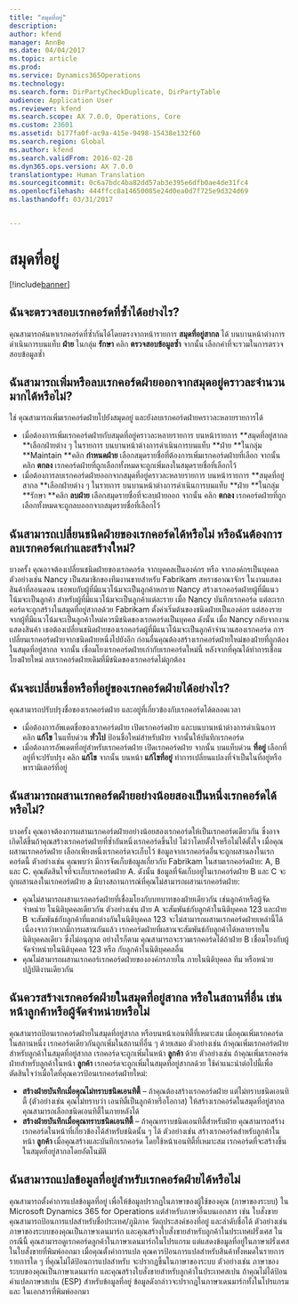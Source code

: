 ```yaml
---
title: "สมุดที่อยู่"
description: 
author: kfend
manager: AnnBe
ms.date: 04/04/2017
ms.topic: article
ms.prod: 
ms.service: Dynamics365Operations
ms.technology: 
ms.search.form: DirPartyCheckDuplicate, DirPartyTable
audience: Application User
ms.reviewer: kfend
ms.search.scope: AX 7.0.0, Operations, Core
ms.custom: 23601
ms.assetid: b177fa0f-ac9a-415e-9498-15438e132f60
ms.search.region: Global
ms.author: kfend
ms.search.validFrom: 2016-02-28
ms.dyn365.ops.version: AX 7.0.0
translationtype: Human Translation
ms.sourcegitcommit: 0c6a7bdc4ba82dd57ab3e395e6dfb0ae4de31fc4
ms.openlocfilehash: 444ffcc8a14650085e24d0ea0d7f725e9d324d69
ms.lasthandoff: 03/31/2017


---
```


# <a name="address-books"></a>สมุดที่อยู่

[!include[banner](../includes/banner.md)]




<a name="how-do-i-check-for-duplicate-records"></a>ฉันจะตรวจสอบเรกคอร์ดที่ซ้ำได้อย่างไร?
-------------------------------------

คุณสามารถค้นหาเรกคอร์ดที่ซ้ำกันได้โดยตรงจากหน้ารายการ **สมุดที่อยู่สากล** ได้ บนบานหน้าต่างการดำเนินการบนแท็บ **ฝ่าย** ในกลุ่ม **รักษา** คลิก **ตรวจสอบข้อมูลซ้ำ** จากนั้น เลือกค่าที่จะรวมในการตรวจสอบข้อมูลซ้ำ

## <a name="can-i-bulk-add-or-delete-party-records-from-an-address-book"></a>ฉันสามารถเพิ่มหรือลบเรกคอร์ดฝ่ายออกจากสมุดอยู่คราวละจำนวนมากได้หรือไม่?
ใช่ คุณสามารถเพิ่มเรกคอร์ดฝ่ายไปยังสมุดอยู่ และยังลบเรกคอร์ดฝ่ายคราวละหลายรายการได้

-   เมื่อต้องการเพิ่มเรกคอร์ดฝ่ายกับสมุดที่อยู่คราวละหลายรายการ บนหน้ารายการ **สมุดที่อยู่สากล **เลือกฝ่ายต่าง ๆ ในรายการ บนบานหน้าต่างการดำเนินการบนแท็บ **ฝ่าย **ในกลุ่ม **Maintain **คลิก **กำหนดฝ่าย** เลือกสมุดรายชื่อที่ต้องการเพิ่มเรกคอร์ดฝ่ายที่เลือก จากนั้น คลิก **ตกลง** เรกคอร์ดฝ่ายที่ถูกเลือกทั้งหมดจะถูกเพิ่มลงในสมุดรายชื่อที่เลือกไว้
-   เมื่อต้องการลบเรกคอร์ดฝ่ายออกจากสมุดที่อยู่คราวละหลายรายการ บนหน้ารายการ **สมุดที่อยู่สากล **เลือกฝ่ายต่าง ๆ ในรายการ บนบานหน้าต่างการดำเนินการบนแท็บ **ฝ่าย **ในกลุ่ม **รักษา **คลิก **ลบฝ่าย** เลือกสมุดรายชื่อที่จะลบฝ่ายออก จากนั้น คลิก **ตกลง** เรกคอร์ดฝ่ายที่ถูกเลือกทั้งหมดจะถูกลบออกจากสมุดรายชื่อที่เลือกไว้

## <a name="can-i-change-the-party-type-of-a-record-or-do-i-have-to-delete-the-old-record-and-create-a-new-one"></a>ฉันสามารถเปลี่ยนชนิดฝ่ายของเรกคอร์ดได้หรือไม่ หรือฉันต้องการลบเรกคอร์ดเก่าและสร้างใหม่?
บางครั้ง คุณอาจต้องเปลี่ยนชนิดฝ่ายของเรกคอร์ด จากบุคคลเป็นองค์กร หรือ จากองค์กรเป็นบุคคล ตัวอย่างเช่น Nancy เป็นสมาชิกของทีมงานขายสำหรับ Fabrikam สหราชอาณาจักร ในงานแสดงสินค้าที่ลอนดอน เธอพบกับผู้ที่มีแนวโน้มจะเป็นลูกค้าหกราย Nancy สร้างเรกคอร์ดฝ่ายผู้ที่มีแนวโน้มจะเป็นลูกค้า สำหรับผู้ที่มีแนวโน้มจะเป็นลูกค้าแต่ละราย เมื่อ Nancy บันทึกเรกคอร์ด แต่ละเรกคอร์ดจะถูกสร้างในสมุดที่อยู่สากลด้วย Fabrikam ตั้งค่าเริ่มต้นของชนิดฝ่ายเป็นองค์กร แต่สองรายจากผู้ที่มีแนวโน้มจะเป็นลูกค้าใหม่ควรมีชนิดของเรกคอร์ดเป็นบุคคล ดังนั้น เมื่อ Nancy กลับจากงานแสดงสินค้า เธอต้องเปลี่ยนชนิดฝ่ายของเรกคอร์ดผู้ที่มีแนวโน้มจะเป็นลูกค้าจำนวนสองเรกคอร์ด การเปลี่ยนเรกคอร์ดฝ่ายจากชนิดฝ่ายหนึ่งไปยังอีก ก่อนอื่นคุณต้องสร้างเรกคอร์ดฝ่ายใหม่ของฝ่ายที่ถูกต้องในสมุดที่อยู่สากล จากนั้น เชื่อมโยงเรกคอร์ดฝ่ายเก่ากับเรกคอร์ดใหม่นี้ หลังจากที่คุณได้ทำการเชื่อมโยงฝ่ายใหม่ ลบเรกคอร์ดฝ่ายเดิมที่มีชนิดของเรกคอร์ดไม่ถูกต้อง

## <a name="how-do-i-change-the-name-or-address-of-a-party-record"></a>ฉันจะเปลี่ยนชื่อหรือที่อยู่ของเรกคอร์ดฝ่ายได้อย่างไร?
คุณสามารถปรับปรุงชื่อของเรกคอร์ดฝ่าย และอยู่ที่เกี่ยวข้องกับเรกคอร์ดได้ตลอดเวลา

-   เมื่อต้องการอัพเดตชื่อของเรกคอร์ดฝ่าย เปิดเรกคอร์ดฝ่าย และบนบานหน้าต่างการดำเนินการ คลิก **แก้ไข** ในแท็บด่วน **ทั่วไป** ป้อนชื่อใหม่สำหรับฝ่าย จากนั้นให้บันทึกเรกคอร์ด
-   เมื่อต้องการอัพเดตที่อยู่สำหรับเรกคอร์ดฝ่าย เปิดเรกคอร์ดฝ่าย จากนั้น บนแท็บด่วน **ที่อยู่** เลือกที่อยู่ที่จะปรับปรุง คลิก **แก้ไข** จากนั้น บนหน้า **แก้ไขที่อยู่** ทำการเปลี่ยนแปลงที่จำเป็นในที่อยู่หรือพารามิเตอร์ที่อยู่

## <a name="can-i-merge-two-or-more-party-records-into-one-record"></a>ฉันสามารถผสานเรกคอร์ดฝ่ายอย่างน้อยสองเป็นหนึ่งเรกคอร์ดได้หรือไม่?
บางครั้ง คุณอาจต้องการผสานเรกคอร์ดฝ่ายอย่างน้อยสองเรกคอร์ดให้เป็นเรกคอร์ดเดียวกัน ซึ่งอาจเกิดได้ขึ้นถ้าคุณสร้างเรกคอร์ดฝ่ายที่ซ้ำกันหนึ่งเรกคอร์ดขึ้นไป ไม่ว่าโดยตั้งใจหรือไม่ได้ตั้งใจ เมื่อคุณผสานเรกคอร์ดฝ่าย เลือกเพียงหนึ่งเรกคอร์ดจะเก็บไว้ ข้อมูลจากเรกคอร์ดอื่นจะถูกผสานลงในเรกคอร์ดนี้ ตัวอย่างเช่น คุณพบว่า มีการจัดเก็บข้อมูลเกี่ยวกับ Fabrikam ในสามเรกคอร์ดฝ่าย: A, B และ C. คุณตัดสินใจที่จะเก็บเรกคอร์ดฝ่าย A. ดังนั้น ข้อมูลที่จัดเก็บอยู่ในเรกคอร์ดฝ่าย B และ C จะถูกผสานลงในเรกคอร์ดฝ่าย a มีบางสถานการณ์ที่คุณไม่สามารถผสานเรกคอร์ดฝ่าย:

-   คุณไม่สามารถผสานเรกคอร์ดฝ่ายที่เชื่อมโยงกับบทบาทของฝ่ายเดียวกัน เช่นลูกค้าหรือผู้จัดจำหน่าย ในนิติบุคคลเดียวกัน ตัวอย่างเช่น ฝ่าย A จะสัมพันธ์กับลูกค้าในนิติบุคคล 123 และฝ่าย B จะสัมพันธ์กับลูกค้าที่แตกต่างกันในนิติบุคคล 123 จะไม่สามารถผสานเรกคอร์ดฝ่ายเหล่านี้ได้ เนื่องจากว่าหากมีการผสานกันแล้ว เรกคอร์ดฝ่ายที่ผสานจะสัมพันธ์กับลูกค้าได้หลายรายในนิติบุคคลเดียว ซึ่งไม่อนุญาต อย่างไรก็ตาม คุณสามารถจะรวมเรกคอร์ดได้ถ้าฝ่าย B เชื่อมโยงกับผู้จัดจำหน่ายในนิติบุคคล 123 หรือ กับลูกค้าในนิติบุคคลอื่น
-   คุณไม่สามารถผสานเรกคอร์เรกคอร์ดฝ่ายขององค์กรภายใน ภายในนิติบุคคล ทีม หรือหน่วยปฏิบัติงานเดียวกัน

## <a name="should-i-create-a-party-record-in-the-global-address-book-or-in-another-place-such-as-the-customer-or-vendor-page"></a>ฉันควรสร้างเรกคอร์ดฝ่ายในสมุดที่อยู่สากล หรือในสถานที่อื่น เช่นหน้าลูกค้าหรือผู้จัดจำหน่ายหรือไม่
คุณสามารถป้อนเรกคอร์ดฝ่ายในสมุดที่อยู่สากล หรือบนหน้าเอนทิตี้ที่เหมาะสม เมื่อคุณเพิ่มเรกคอร์ดในสถานหนึ่ง เรกคอร์ดเดียวกันถูกเพิ่มในสถานที่อื่น ๆ ด้วยเสมอ ตัวอย่างเช่น ถ้าคุณเพิ่มเรกคอร์ดฝ่ายสำหรับลูกค้าในสมุดที่อยู่สากล เรกคอร์ดจะถูกเพิ่มในหน้า **ลูกค้า** ด้วย ตัวอย่างเช่น ถ้าคุณเพิ่มเรกคอร์ดฝ่ายสำหรับลูกค้าในหน้า **ลูกค้า** เรกคอร์ดจะถูกเพิ่มในสมุดที่อยู่สากลด้วย ใช้คำแนะนำต่อไปนี้เพื่อตัดสินใจว่าเมื่อใดที่คุณควรป้อนเรกคอร์ดฝ่ายใหม่:

-   **สร้างฝ่ายบันทึกเมื่อคุณไม่ทราบชนิดเอนทิตี้** – ถ้าคุณต้องสร้างเรกคอร์ดฝ่าย แต่ไม่ทราบชนิดเอนทิตี้ (ตัวอย่างเช่น คุณไม่ทราบว่า เอนทิตี้เป็นลูกค้าหรือโอกาส) ให้สร้างเรกคอร์ดในสมุดที่อยู่สากล คุณสามารถเลือกชนิดเอนทิตี้ในภายหลังได้
-   **สร้างฝ่ายบันทึกเมื่อคุณทราบชนิดเอนทิตี้** – ถ้าคุณทราบชนิดเอนทิตี้สำหรับฝ่าย คุณสามารถสร้างเรกคอร์ดในหน้าที่เกี่ยวข้องได้สำหรับชนิดนั้น ๆ ได้ ตัวอย่างเช่น สร้างเรกคอร์ดสำหรับลูกค้าในหน้า **ลูกค้า** เมื่อคุณสร้างและบันทึกเรกคอร์ด โดยใช้หน้าเอนทิตี้ที่เหมาะสม เรกคอร์ดที่จะสร้างขึ้นในสมุดที่อยู่สากลโดยอัตโนมัติ

## <a name="can-i-translate-address-information-for-party-records"></a>ฉันสามารถแปลข้อมูลที่อยู่สำหรับเรกคอร์ดฝ่ายได้หรือไม่
คุณสามารถตั้งค่าการแปลข้อมูลที่อยู่ เพื่อให้ข้อมูลปรากฏในภาษาของผู้ใช้ของคุณ (ภาษาของระบบ) ใน Microsoft Dynamics 365 for Operations แต่สำหรับภาษาอื่นบนเอกสาร เช่น ใบสั่งขาย คุณสามารถป้อนการแปลสำหรับชื่อประเทศ/ภูมิภาค วัตถุประสงค์ของที่อยู่ และลำดับชื่อได้ ตัวอย่างเช่น ภาษาของระบบของคุณเป็นภาษาเดนมาร์ก และคุณสร้างใบสั่งขายสำหรับลูกค้าในประเทศฝรั่งเศส ในกรณีนี้ คุณสามารถดูเรกคอร์ดลูกค้าในภาษาเดนมาร์กในโปรแกรม แต่แสดงข้อมูลที่อยู่ในภาษาฝรั่งเศสในใบสั่งขายที่พิมพ์ออกมา เมื่อคุณตั้งค่าการแปล คุณควรป้อนการแปลสำหรับสินค้าทั้งหมดในรายการ รายการใด ๆ ที่คุณไม่ได้ป้อนการแปลสำหรับ จะปรากฏขึ้นในภาษาของระบบ ตัวอย่างเช่น ภาษาของระบบของคุณเป็นภาษาเดนมาร์ก และคุณสร้างใบสั่งขายสำหรับลูกค้าในประเทศสเปน ถ้าคุณไม่ได้ป้อนคำแปลภาษาสเปน (ESP) สำหรับข้อมูลที่อยู่ ข้อมูลดังกล่าวจะปรากฏในภาษาเดนมาร์กทั้งในโปรแกรมและ ในเอกสารที่พิมพ์ออกมา




